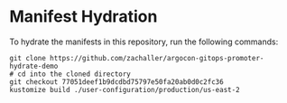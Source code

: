 # Manifest Hydration

To hydrate the manifests in this repository, run the following commands:

```shell
git clone https://github.com/zachaller/argocon-gitops-promoter-hydrate-demo
# cd into the cloned directory
git checkout 77051deef1b9dcdbd75797e50fa20ab0d0c2fc36
kustomize build ./user-configuration/production/us-east-2
```
